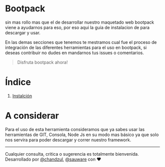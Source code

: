 # Bootpack

sin mas rollo mas que el de desarrollar nuestro maquetado web bootpack viene a ayudarnos para eso, por eso aqui la guia de instalacion de para descargar y usar.

En las demas secciones que tenemos te mestramos cual fue el proceso de integración de las diferentes herramientas para el uso en bootpack, si deseas contribuir no dudes en mandarnos tus issues o comentarios. 

>  Disfruta bootpack ahora!

# Índice

1. [Instalción](https://github.com/mayanfy/bootstrap-webpack-tutorial/blob/master/capitulos/1-primeros-pasos/1-instalacion.md)

# A considerar

Para el uso de esta herramienta consideramos que ya sabes usar las herramientas de GIT, Consola, Node Js en su modo mas básico ya que solo nos servira para poder descargar y correr nuestro framework.


***

Cualquier consulta, critica o sugerencia es totalmente bienvenida. Desarrollado por [@chandzul](https://chandzul.com), [@sauware](https://sauware.com) con :heart: